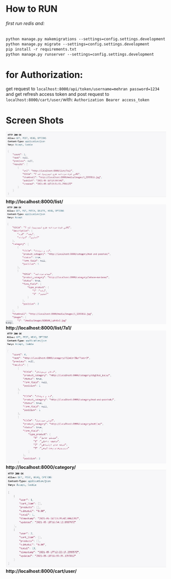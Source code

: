 # How to RUN
###### first run redis and:
```
python manage.py makemigrations --settings=config.settings.development
python manage.py migrate --settings=config.settings.development
pip install -r requirements.txt
python manage.py runserver --settings=config.settings.development
```
# for Authorization:
get request to `localhost:8000/api/token/username=mehran password=1234`
and get refresh access token and post request to `localhost:8000/cart/user/`with:
`Authorization Bearer access_token`
# Screen Shots
![ScreenShot](pic/1.jpg)
**http://localhost:8000/list/**
![ScreenShot](pic/2.jpg)
**http://localhost:8000/list/7a1/**
![ScreenShot](pic/3.jpg)
**http://localhost:8000/category/**
![ScreenShot](pic/4.jpg)
**http://localhost:8000/cart/user/**
